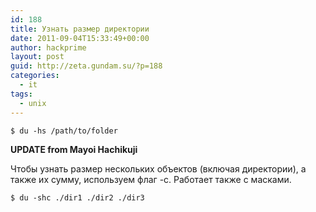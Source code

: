 ```yaml
---
id: 188
title: Узнать размер директории
date: 2011-09-04T15:33:49+00:00
author: hackprime
layout: post
guid: http://zeta.gundam.su/?p=188
categories:
  - it
tags:
  - unix
---
```


```
$ du -hs /path/to/folder
```

**UPDATE from Mayoi Hachikuji**

Чтобы узнать размер нескольких объектов (включая директории), а также их сумму, используем флаг -c. Работает также с масками.

```
$ du -shc ./dir1 ./dir2 ./dir3
```
